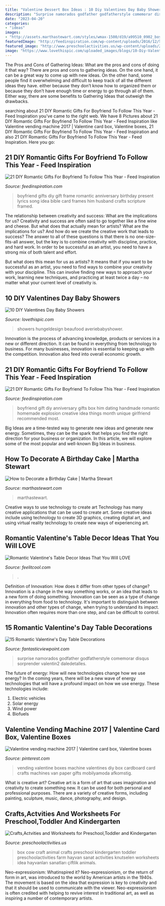 ```yaml
---
title: "Valentine Dessert Box Ideas : 10 Diy Valentines Day Baby Showers"
description: "Surprise namorados godfather godfatherstyle comemorar disqus sorprender valentin2 daledetalles"
date: "2023-04-20"
categories:
- "ideas"
images:
- "http://assets.marthastewart.com/styles/wmax-1500/d19/a99510_0902_boycake/a99510_0902_boycake_sq.jpg?itok=ujh2xg20"
featuredImage: "http://feedinspiration.com/wp-content/uploads/2016/12/Song-Lyrics-Picture-Frame.jpg"
featured_image: "http://www.preschoolactivities.us/wp-content/uploads/2015/01/box_cow_craft.jpg"
image: "https://www.lovethispic.com/uploaded_images/blogs/10-Diy-Valentines-Day-Baby-Showers-236-6.jpg"
---
```



The Pros and Cons of Gathering Ideas: What are the pros and cons of doing it that way?
There are pros and cons to gathering ideas. On the one hand, it can be a great way to come up with new ideas. On the other hand, some people find it overwhelming and difficult to keep track of all the different ideas they have. either because they don’t know how to organized them or because they don’t have enough time or energy to go through all of them. Either way, there are some benefits to Gathering Ideas that outweigh the drawbacks.

	

		
searching about 21 DIY Romantic Gifts For Boyfriend To Follow This Year - Feed Inspiration you've came to the right web. We have 8 Pictures about 21 DIY Romantic Gifts For Boyfriend To Follow This Year - Feed Inspiration like Valentine vending machine 2017 | Valentine card box, Valentine boxes, 21 DIY Romantic Gifts For Boyfriend To Follow This Year - Feed Inspiration and also 21 DIY Romantic Gifts For Boyfriend To Follow This Year - Feed Inspiration. Here you go:
		
    
## 21 DIY Romantic Gifts For Boyfriend To Follow This Year - Feed Inspiration

<img loading=lazy src="http://feedinspiration.com/wp-content/uploads/2016/12/Song-Lyrics-Picture-Frame.jpg" onerror="this.onerror=null;this.src='https://tse2.mm.bing.net/th?id=OIP.ftPEk70mg4zsrQp5fRsTtAHaJ4&amp;pid=15.1';" alt="21 DIY Romantic Gifts For Boyfriend To Follow This Year - Feed Inspiration">

_Source: feedinspiration.com_

>boyfriend gifts diy gift frame romantic anniversary birthday present lyrics song idea bible card frames him husband crafts scripture framed. 

	

The relationship between creativity and success: What are the implications for us?
Creativity and success are often said to go together like a fine wine and cheese. But what does that actually mean for artists? What are the implications for us? And how do we create the creative work that leads to success?
The answer to all of these questions is that there is no one-size-fits-all answer, but the key is to combine creativity with discipline, practice, and hard work. In order to be successful as an artist, you need to have a strong mix of both talent and effort.

But what does this mean for us as artists? It means that if you want to be successful as an artist, you need to find ways to combine your creativity with your discipline. This can involve finding new ways to approach your work, learning new techniques, and practicing at least twice a day – no matter what your current level of creativity is.

    
## 10 DIY Valentines Day Baby Showers

<img loading=lazy src="https://www.lovethispic.com/uploaded_images/blogs/10-Diy-Valentines-Day-Baby-Showers-236-6.jpg" onerror="this.onerror=null;this.src='https://tse3.mm.bing.net/th?id=OIP.WLDVHWa4D2UiEBfXiF8L5gHaJ4&amp;pid=15.1';" alt="10 DIY Valentines Day Baby Showers">

_Source: lovethispic.com_

>showers hungeldesign beaufood averiebabyshower. 

	

Innovation is the process of advancing knowledge, products or services in a new or different direction. It can be found in everything from technology to business. For many businesses, innovation is essential to keeping up with the competition. Innovation also feed into overall economic growth.

    
## 21 DIY Romantic Gifts For Boyfriend To Follow This Year - Feed Inspiration

<img loading=lazy src="http://feedinspiration.com/wp-content/uploads/2016/12/explosion-box.jpg" onerror="this.onerror=null;this.src='https://tse2.mm.bing.net/th?id=OIP.QC5wE7YIiqPdfEjSU5uX_wHaLH&amp;pid=15.1';" alt="21 DIY Romantic Gifts For Boyfriend To Follow This Year - Feed Inspiration">

_Source: feedinspiration.com_

>boyfriend gift diy anniversary gifts box him dating handmade romantic homemade explosion creative idea things month unique girlfriend recommended most. 

	

Big Ideas are a time-tested way to generate new ideas and generate new energy. Sometimes, they can be the spark that helps you find the right direction for your business or organization. In this article, we will explore some of the most popular and well-known Big Ideas in business.

    
## How To Decorate A Birthday Cake | Martha Stewart

<img loading=lazy src="http://assets.marthastewart.com/styles/wmax-1500/d19/a99510_0902_boycake/a99510_0902_boycake_sq.jpg?itok=ujh2xg20" onerror="this.onerror=null;this.src='https://tse4.mm.bing.net/th?id=OIP.pdR3LMoMHmnZKIJjo1A2BgHaHa&amp;pid=15.1';" alt="How to Decorate a Birthday Cake | Martha Stewart">

_Source: marthastewart.com_

>marthastewart. 

	

Creative ways to use technology to create art
Technology has many creative applications that can be used to create art. Some creative ideas include using technology to create 3D graphics, creating digital art, and using virtual reality technology to create new ways of experiencing art.

    
## Romantic Valentine&#039;s Table Decor Ideas That You Will LOVE

<img loading=lazy src="https://feelitcool.com/wp-content/uploads/2017/02/romantic-valentines-table-decor-ideas9.jpg" onerror="this.onerror=null;this.src='https://tse3.mm.bing.net/th?id=OIP.hTKR0l3mCrdL9FE2HDbCjwHaJ4&amp;pid=15.1';" alt="Romantic Valentine&#039;s Table Decor Ideas That You Will LOVE">

_Source: feelitcool.com_

>. 

	

Definition of Innovation: How does it differ from other types of change?
Innovation is a change in the way something works, or an idea that leads to a new form of doing something. Innovation can be seen as a type of change in everything from food to technology. It's important to distinguish between innovation and other types of change, when trying to understand its impact. Innovation often requires more than one step, and can be difficult to control.

    
## 15 Romantic Valentine&#039;s Day Table Decorations

<img loading=lazy src="http://www.fantasticviewpoint.com/wp-content/uploads/2014/01/best-ideas-for-valentines-day-dinner-at-home-1.jpg" onerror="this.onerror=null;this.src='https://tse4.mm.bing.net/th?id=OIP.Q61L70bvriqbo5mh8OELgAHaJ3&amp;pid=15.1';" alt="15 Romantic Valentine&#039;s Day Table Decorations">

_Source: fantasticviewpoint.com_

>surprise namorados godfather godfatherstyle comemorar disqus sorprender valentin2 daledetalles. 

	

The future of energy: How will new technologies change how we use energy?
In the coming years, there will be a new wave of energy technologies that will have a profound impact on how we use energy. These technologies include: 
1. Electric vehicles
2. Solar energy
3. Wind power
4. Biofuels

    
## Valentine Vending Machine 2017 | Valentine Card Box, Valentine Boxes

<img loading=lazy src="https://i.pinimg.com/736x/97/83/cf/9783cf59059d13c54937b3ce696bcede--vending-machines.jpg" onerror="this.onerror=null;this.src='https://tse4.mm.bing.net/th?id=OIP.W_eh_-i3gJYAHJt_ie6WnAHaJ3&amp;pid=15.1';" alt="Valentine vending machine 2017 | Valentine card box, Valentine boxes">

_Source: pinterest.com_

>vending valentine boxes machine valentines diy box cardboard card crafts machines van paper gifts mobilyamoda afkomstig. 

	

What is creative art?
Creative art is a form of art that uses imagination and creativity to create something new. It can be used for both personal and professional purposes. There are a variety of creative forms, including painting, sculpture, music, dance, photography, and design.

    
## Crafts,Actvities And Worksheets For Preschool,Toddler And Kindergarten

<img loading=lazy src="http://www.preschoolactivities.us/wp-content/uploads/2015/01/box_cow_craft.jpg" onerror="this.onerror=null;this.src='https://tse3.mm.bing.net/th?id=OIP.e3RZvYqLa4Ab675EOe8mUgHaNK&amp;pid=15.1';" alt="Crafts,Actvities and Worksheets for Preschool,Toddler and Kindergarten">

_Source: preschoolactivities.us_

>box cow craft animal crafts preschool kindergarten toddler preschoolactivities farm hayvan sanat activities knutselen worksheets idea hayvanları sanatları çiftlik animals. 

	

Neo-expressionism: Whatinspired it?
Neo-expressionism, or the return of form in art, was introduced to the world by American artists in the 1940s. The movement is based on the idea that expression is key to creativity and that it should be used to communicate with the viewer. Neo-expressionism is often credited with helping to revive interest in traditional art, as well as inspiring a number of contemporary artists.

